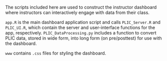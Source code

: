 The scripts included here are used to construct the instructor dashboard where instructors can interactively engage with data from their class.

`app.R` is the main dashboard application script and calls `PLIC_Server.R` and `PLIC_UI.R`, which contain the server and user-interface functions for the app, respectively. `PLIC_DataProcessing.py` includes a function to convert PLIC data, stored in wide form, into long form (on pre/posttest) for use with the dashboard.

`www` contains `.css` files for styling the dashboard.

